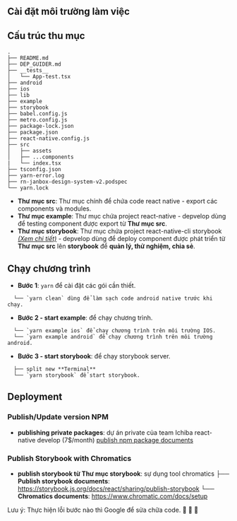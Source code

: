 ## Cài đặt môi trường làm việc

## Cấu trúc thu mục

```
.
├── README.md
├── DEP_GUIDER.md
├── __tests__
│   └── App-test.tsx
├── android
├── ios
├── lib
├── example
├── storybook
├── babel.config.js
├── metro.config.js
├── package-lock.json
├── package.json
├── react-native.config.js
├── src
│   ├── assets
│   ├── ...components
|   └── index.tsx
├── tsconfig.json
├── yarn-error.log
├── rn-janbox-design-system-v2.podspec
└── yarn.lock
```

- **Thư mục src**: Thư mục chính để chứa code react native - export các components và modules.
- **Thư mục example**: Thư mục chứa project react-native - depvelop dùng để testing component được export từ **Thư mục src**.
- **Thư mục storybook**: Thư mục chứa project react-native-cli storybook [_(Xem chi tiết)_](https://github.com/storybookjs/react-native) - depvelop dùng để deploy component được phát triển từ **Thư mục src** lên **storybook** để **quản lý, thử nghiệm, chia sẻ**.

## Chạy chương trình

- **Bước 1**: `yarn` để cài đặt các gói cần thiết.

```
  └── `yarn clean` dùng để làm sạch code android native trước khi chạy.
```

- **Bước 2 - start example**: để chạy chương trình.

```
  └── `yarn example ios` để chạy chương trình trên môi trường IOS.
  └── `yarn example android` để chạy chương trình trên môi trường android.
```

- **Bước 3 - start storybook**: để chạy storybook server.

```
  ├── split new **Terminal**
  └── `yarn storybook` để start storybook.
```

## Deployment

### Publish/Update version NPM

- **publishing private packages**: dự án private của team Ichiba react-native develop (7$/month) [publish npm package documents](https://docs.npmjs.com/creating-and-publishing-private-packages)

### Publish Storybook with Chromatics

- **publish storybook từ Thư mục storybook**: sự dụng tool chromatics
  ├── **Publish storybook documents**: <https://storybook.js.org/docs/react/sharing/publish-storybook>
  └── **Chromatics documents**: <https://www.chromatic.com/docs/setup>

Lưu ý: Thực hiện lỗi bước nào thì Google để sửa chữa code. :wrench: :wrench: :wrench:

